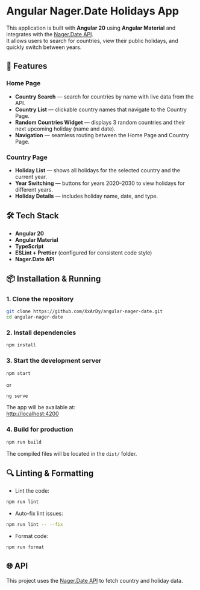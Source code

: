# Angular Nager.Date Holidays App

This application is built with **Angular 20** using **Angular Material** and integrates with the [Nager.Date API](https://date.nager.at/).  
It allows users to search for countries, view their public holidays, and quickly switch between years.

## 🚀 Features

### Home Page

- **Country Search** — search for countries by name with live data from the API.
- **Country List** — clickable country names that navigate to the Country Page.
- **Random Countries Widget** — displays 3 random countries and their next upcoming holiday (name and date).
- **Navigation** — seamless routing between the Home Page and Country Page.

### Country Page

- **Holiday List** — shows all holidays for the selected country and the current year.
- **Year Switching** — buttons for years 2020–2030 to view holidays for different years.
- **Holiday Details** — includes holiday name, date, and type.

## 🛠️ Tech Stack

- **Angular 20**
- **Angular Material**
- **TypeScript**
- **ESLint + Prettier** (configured for consistent code style)
- **Nager.Date API**

## 📦 Installation & Running

### 1. Clone the repository

```bash
git clone https://github.com/XxArDy/angular-nager-date.git
cd angular-nager-date
```

### 2. Install dependencies

```bash
npm install
```

### 3. Start the development server

```bash
npm start
```

or

```bash
ng serve
```

The app will be available at:  
[http://localhost:4200](http://localhost:4200)

### 4. Build for production

```bash
npm run build
```

The compiled files will be located in the `dist/` folder.

## 🔍 Linting & Formatting

- Lint the code:

```bash
npm run lint
```

- Auto-fix lint issues:

```bash
npm run lint -- --fix
```

- Format code:

```bash
npm run format
```

## 🌐 API

This project uses the [Nager.Date API](https://date.nager.at/Api) to fetch country and holiday data.
